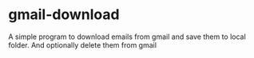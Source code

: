 # gmail-download

A simple program to download emails from gmail and save them to local folder. And optionally delete them from gmail


